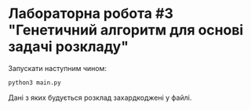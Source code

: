 # Лабораторна робота #3 "Генетичний алгоритм для основі задачі розкладу"

Запускати наступним чином:

``` bash
python3 main.py
```

Дані з яких будується розклад захардкоджені у файлі.